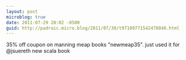```yaml
---
layout: post
microblog: true
date: 2011-07-29 20:02 -0500
guid: http://padraic.micro.blog/2011/07/30/t97109771542478848.html
---
```

35% off coupon on manning meap books "newmeap35". just used it for @jsuereth new scala book

